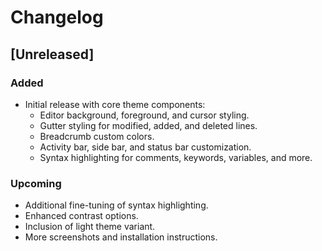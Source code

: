 # Changelog

## [Unreleased]

### Added

- Initial release with core theme components:
  - Editor background, foreground, and cursor styling.
  - Gutter styling for modified, added, and deleted lines.
  - Breadcrumb custom colors.
  - Activity bar, side bar, and status bar customization.
  - Syntax highlighting for comments, keywords, variables, and more.

### Upcoming

- Additional fine-tuning of syntax highlighting.
- Enhanced contrast options.
- Inclusion of light theme variant.
- More screenshots and installation instructions.
